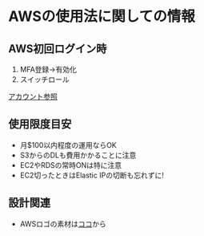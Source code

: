 # AWSの使用法に関しての情報

## AWS初回ログイン時
1. MFA登録→有効化
1. スイッチロール

[アカウント参照](https://github.com/monet-technologies-com/infra-common-design/blob/master/docs/AWS%E3%82%A2%E3%82%AB%E3%82%A6%E3%83%B3%E3%83%88%E4%B8%80%E8%A6%A7.md)

## 使用限度目安
- 月$100以内程度の運用ならOK
- S3からのDLも費用かかることに注意
- EC2やRDSの常時ONは特に注意
- EC2切ったときはElastic IPの切断も忘れずに!

## 設計関連
- AWSロゴの素材は[ココ](https://aws.amazon.com/jp/architecture/icons/)から

